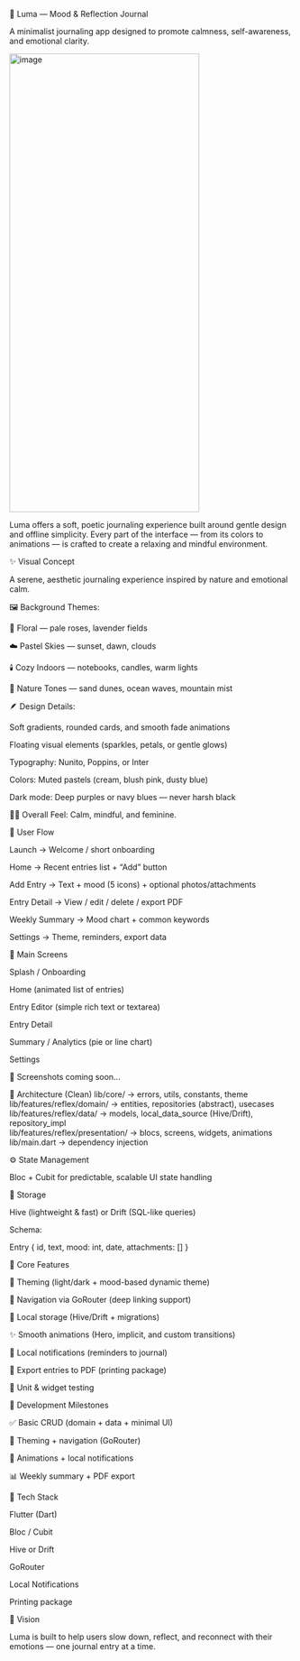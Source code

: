 🌙 Luma — Mood & Reflection Journal

A minimalist journaling app designed to promote calmness, self-awareness, and emotional clarity.




<img width="337" height="813" alt="image" src="https://github.com/user-attachments/assets/9d8cf189-d41c-4347-b6a2-3dc81986d23c" />




Luma offers a soft, poetic journaling experience built around gentle design and offline simplicity.
Every part of the interface — from its colors to animations — is crafted to create a relaxing and mindful environment.

✨ Visual Concept

A serene, aesthetic journaling experience inspired by nature and emotional calm.

🖼️ Background Themes:

🌸 Floral — pale roses, lavender fields

☁️ Pastel Skies — sunset, dawn, clouds

🕯️ Cozy Indoors — notebooks, candles, warm lights

🌊 Nature Tones — sand dunes, ocean waves, mountain mist

🪶 Design Details:

Soft gradients, rounded cards, and smooth fade animations

Floating visual elements (sparkles, petals, or gentle glows)

Typography: Nunito, Poppins, or Inter

Colors: Muted pastels (cream, blush pink, dusty blue)

Dark mode: Deep purples or navy blues — never harsh black

🧘‍♀️ Overall Feel: Calm, mindful, and feminine.

🧭 User Flow

Launch → Welcome / short onboarding

Home → Recent entries list + “Add” button

Add Entry → Text + mood (5 icons) + optional photos/attachments

Entry Detail → View / edit / delete / export PDF

Weekly Summary → Mood chart + common keywords

Settings → Theme, reminders, export data

📱 Main Screens

Splash / Onboarding

Home (animated list of entries)

Entry Editor (simple rich text or textarea)

Entry Detail

Summary / Analytics (pie or line chart)

Settings

📸 Screenshots coming soon...

🧩 Architecture (Clean)
lib/core/ → errors, utils, constants, theme  
lib/features/reflex/domain/ → entities, repositories (abstract), usecases  
lib/features/reflex/data/ → models, local_data_source (Hive/Drift), repository_impl  
lib/features/reflex/presentation/ → blocs, screens, widgets, animations  
lib/main.dart → dependency injection  

⚙️ State Management

Bloc + Cubit for predictable, scalable UI state handling

💾 Storage

Hive (lightweight & fast) or Drift (SQL-like queries)

Schema:

Entry {
  id,
  text,
  mood: int,
  date,
  attachments: []
}

🧠 Core Features

🎨 Theming (light/dark + mood-based dynamic theme)

🧭 Navigation via GoRouter (deep linking support)

💾 Local storage (Hive/Drift + migrations)

✨ Smooth animations (Hero, implicit, and custom transitions)

🔔 Local notifications (reminders to journal)

📝 Export entries to PDF (printing package)

🧪 Unit & widget testing

🚀 Development Milestones

✅ Basic CRUD (domain + data + minimal UI)

🎨 Theming + navigation (GoRouter)

💫 Animations + local notifications

📊 Weekly summary + PDF export

🧰 Tech Stack

Flutter (Dart)

Bloc / Cubit

Hive or Drift

GoRouter

Local Notifications

Printing package

💖 Vision

Luma is built to help users slow down, reflect, and reconnect with their emotions — one journal entry at a time.
